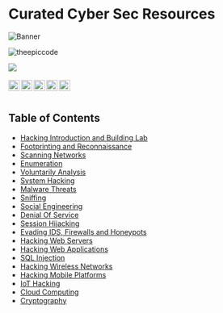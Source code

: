 # Curated Cyber Sec Resources

![Banner](https://github.com/theepiccode/Curated-Deep-Learning-Resources/blob/main/Banner.png)
<p align="left"> <img src="https://komarev.com/ghpvc/?username=theepiccode&label=Views&color=blue&style=plastic" alt="theepiccode" /> </p>
<a href = "https://invite.theepiccode.com" align = "left">
<img src = "https://img.shields.io/badge/Discord-Join%20the%20Server-blue" /> 
</a>
<br>
<br>
<a href="https://twitter.com/theepiccode1">
  <img align="left" alt="theepiccode's Twitter" width="22px" src="https://cdn.jsdelivr.net/npm/simple-icons@v3/icons/twitter.svg" />
</a>
<a href="https://www.linkedin.com/company/theepiccode/">
  <img align="left" alt="theepiccode's Linkdein" width="22px" src="https://cdn.jsdelivr.net/npm/simple-icons@v3/icons/linkedin.svg" />
</a>
<a href="https://github.com/theepiccode">
  <img align="left" alt="theepiccode's Github" width="22px" src="https://cdn.jsdelivr.net/npm/simple-icons@v3/icons/github.svg" />
</a>
<a href="https://www.instagram.com/theepiccode/">
  <img align="left" alt="theepiccode's Instagram" width="22px" src="https://cdn.jsdelivr.net/npm/simple-icons@v3/icons/instagram.svg" />
</a>
<a href="https://www.youtube.com/theepiccode">
  <img align="left" alt="theepiccode's Youtube" width="22px" src="https://cdn.jsdelivr.net/npm/simple-icons@v3/icons/youtube.svg" />
</a>
<br>
<br>

## Table of Contents

- [Hacking Introduction and Building Lab](#Hacking-Introduction)
- [Footprinting and Reconnaissance](#Footprinting-Reconnaissance)
- [Scanning Networks](#Scanning-Networks)
- [Enumeration](#Enumeration)
- [Voluntarily Analysis](#Voluntarily-Analysis)
- [System Hacking](#System-Hacking)
- [Malware Threats](#Malware-Threats)
- [Sniffing](#Sniffing)
- [Social Engineering](#Social-Engineering)
- [Denial Of Service](#Denial-Of-Service)
- [Session Hijacking](#Session-Hijacking)
- [Evading IDS, Firewalls and Honeypots](#Evading-IDS)
- [Hacking Web Servers](#Hacking-Web-Servers)
- [Hacking Web Applications](#Hacking-Web-Applications)
- [SQL Injection](#SQL-Injection)
- [Hacking Wireless Networks](#Hacking-Wireless-Networks)
- [Hacking Mobile Platforms](#Hacking-Mobile-Platforms)
- [IoT Hacking](#IoT-Hacking)
- [Cloud Computing](#Cloud-Computing)
- [Cryptography](#Cryptography)
